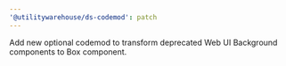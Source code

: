 ```yaml
---
'@utilitywarehouse/ds-codemod': patch
---
```


Add new optional codemod to transform deprecated Web UI Background components to Box component.
